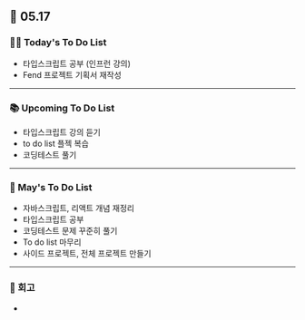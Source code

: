 ## 📆 05.17

### 💁‍♀️ Today's To Do List

- 타입스크립트 공부 (인프런 강의)
- Fend 프로젝트 기획서 재작성

---

### 📚 Upcoming To Do List

- 타입스크립트 강의 듣기
- to do list 플젝 복습
- 코딩테스트 풀기

---

### 📌 May's To Do List

- 자바스크립트, 리액트 개념 재정리
- 타입스크립트 공부
- 코딩테스트 문제 꾸준히 풀기
- To do list 마무리
- 사이드 프로젝트, 전체 프로젝트 만들기

---

### 👀 회고

-
